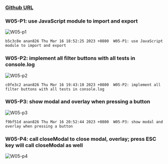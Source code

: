 ### [Github URL](https://github.com/anan826/1112-1N-js-demo-211410658.git)

### W05-P1: use JavaScript module to import and export

![W05-p1](https://slyliryvslfzxeqslixp.supabase.co/storage/v1/object/public/demo-58/md_1N_img/w05-p1.png)

```
b5c3c8e anan826 Thu Mar 16 18:52:25 2023 +0800  W05-P1: use JavaScript module to import and export
```

### W05-P2: implement all filter buttons with all tests in console.log

![W05-p2](https://slyliryvslfzxeqslixp.supabase.co/storage/v1/object/public/demo-58/md_1N_img/w05-p2.png)

```
c0fe3c2 anan826 Thu Mar 16 19:43:10 2023 +0800  W05-P2: implement all filter buttons with all tests in console.log
```

### W05-P3: show modal and overlay when pressing a button

![W05-p3](https://slyliryvslfzxeqslixp.supabase.co/storage/v1/object/public/demo-58/md_1N_img/w05-p3.png)

```
f9bf51d anan826 Thu Mar 16 20:52:44 2023 +0800  W05-P3: show modal and overlay when pressing a button
```

### W05-P4: call closeModal to close modal, overlay; press ESC key will call closeModal as well

![W05-p4](https://slyliryvslfzxeqslixp.supabase.co/storage/v1/object/public/demo-58/md_1N_img/w05-p4.png)

